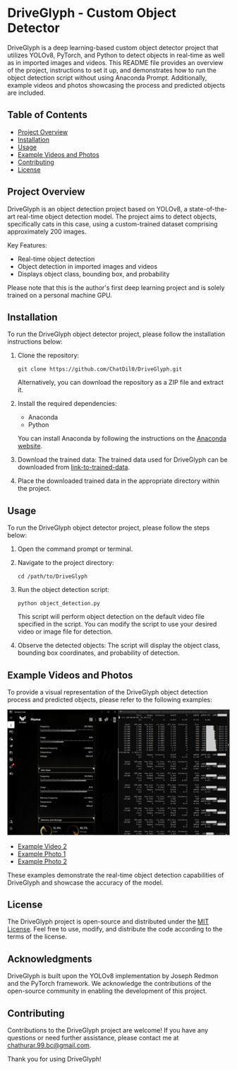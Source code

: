 # DriveGlyph - Custom Object Detector

DriveGlyph is a deep learning-based custom object detector project that utilizes YOLOv8, PyTorch, and Python to detect objects in real-time as well as in imported images and videos. This README file provides an overview of the project, instructions to set it up, and demonstrates how to run the object detection script without using Anaconda Prompt. Additionally, example videos and photos showcasing the process and predicted objects are included.

## Table of Contents

- [Project Overview](#project-overview)
- [Installation](#installation)
- [Usage](#usage)
- [Example Videos and Photos](#example-videos-and-photos)
- [Contributing](#contributing)
- [License](#license)

## Project Overview

DriveGlyph is an object detection project based on YOLOv8, a state-of-the-art real-time object detection model. The project aims to detect objects, specifically cats in this case, using a custom-trained dataset comprising approximately 200 images.

Key Features:
- Real-time object detection
- Object detection in imported images and videos
- Displays object class, bounding box, and probability

Please note that this is the author's first deep learning project and is solely trained on a personal machine GPU.

## Installation

To run the DriveGlyph object detector project, please follow the installation instructions below:

1. Clone the repository:
   ```
   git clone https://github.com/ChatDil0/DriveGlyph.git
   ```
   Alternatively, you can download the repository as a ZIP file and extract it.

2. Install the required dependencies:
   - Anaconda
   - Python

   You can install Anaconda by following the instructions on the [Anaconda website](https://www.anaconda.com/products/individual).

3. Download the trained data:
   The trained data used for DriveGlyph can be downloaded from [link-to-trained-data](https://drive.google.com/drive/folders/1R3-6aH7y06TuC8rUn2-t4zMe99e56qFS?usp=sharing).

4. Place the downloaded trained data in the appropriate directory within the project.

## Usage

To run the DriveGlyph object detector project, please follow the steps below:

1. Open the command prompt or terminal.

2. Navigate to the project directory:
   ```
   cd /path/to/DriveGlyph
   ```

3. Run the object detection script:
   ```
   python object_detection.py
   ```

   This script will perform object detection on the default video file specified in the script. You can modify the script to use your desired video or image file for detection.

4. Observe the detected objects:
   The script will display the object class, bounding box coordinates, and probability of detection.

## Example Videos and Photos

To provide a visual representation of the DriveGlyph object detection process and predicted objects, please refer to the following examples:

![alt text](capture/trainig.png)

- [Example Video 2](link-to-example-video-2)
- [Example Photo 1](link-to-example-photo-1)
- [Example Photo 2](link-to-example-photo-2)

These examples demonstrate the real-time object detection capabilities of DriveGlyph and showcase the accuracy of the model.

## License

The DriveGlyph project is open-source and distributed under the [MIT License](LICENSE). Feel free to use, modify, and distribute the code according to the terms of the license.

## Acknowledgments

DriveGlyph is built upon the YOLOv8 implementation by Joseph Redmon and the PyTorch framework. We acknowledge the contributions of the open-source community in enabling the development of this project.

## Contributing

Contributions to the DriveGlyph project are welcome! If you have any questions or need further assistance, please contact me at chathurar.99.bc@gmail.com.

Thank you for using DriveGlyph!
